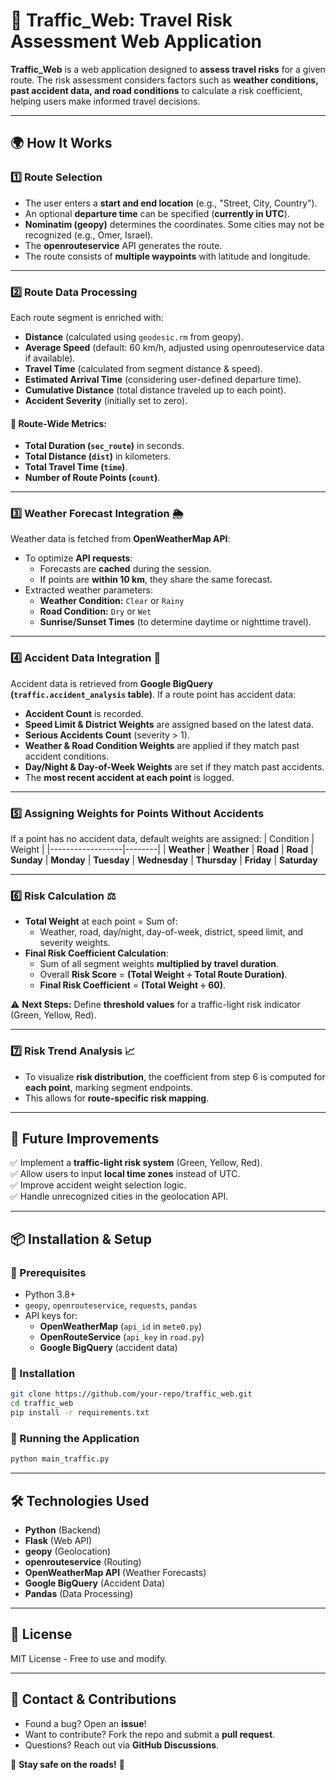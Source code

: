# 🚦 Traffic_Web: Travel Risk Assessment Web Application

**Traffic_Web** is a web application designed to **assess travel risks** for a given route. The risk assessment considers factors such as **weather conditions, past accident data, and road conditions** to calculate a risk coefficient, helping users make informed travel decisions.

---

## 🌍 How It Works

### 1️⃣ Route Selection
- The user enters a **start and end location** (e.g., "Street, City, Country").
- An optional **departure time** can be specified (**currently in UTC**).
- **Nominatim (geopy)** determines the coordinates. Some cities may not be recognized (e.g., Omer, Israel).
- The **openrouteservice** API generates the route.
- The route consists of **multiple waypoints** with latitude and longitude.

---

### 2️⃣ Route Data Processing
Each route segment is enriched with:
- **Distance** (calculated using `geodesic.rm` from geopy).
- **Average Speed** (default: 60 km/h, adjusted using openrouteservice data if available).
- **Travel Time** (calculated from segment distance & speed).
- **Estimated Arrival Time** (considering user-defined departure time).
- **Cumulative Distance** (total distance traveled up to each point).
- **Accident Severity** (initially set to zero).

#### 🔢 Route-Wide Metrics:
- **Total Duration (`sec_route`)** in seconds.
- **Total Distance (`dist`)** in kilometers.
- **Total Travel Time (`time`)**.
- **Number of Route Points (`count`)**.

---

### 3️⃣ Weather Forecast Integration 🌦️
Weather data is fetched from **OpenWeatherMap API**:
- To optimize **API requests**:
  - Forecasts are **cached** during the session.
  - If points are **within 10 km**, they share the same forecast.
- Extracted weather parameters:
  - **Weather Condition:** `Clear` or `Rainy`
  - **Road Condition:** `Dry` or `Wet`
  - **Sunrise/Sunset Times** (to determine daytime or nighttime travel).

---

### 4️⃣ Accident Data Integration 🚨
Accident data is retrieved from **Google BigQuery (`traffic.accident_analysis` table)**.
If a route point has accident data:
- **Accident Count** is recorded.
- **Speed Limit & District Weights** are assigned based on the latest data.
- **Serious Accidents Count** (severity > 1).
- **Weather & Road Condition Weights** are applied if they match past accident conditions.
- **Day/Night & Day-of-Week Weights** are set if they match past accidents.
- The **most recent accident at each point** is logged.

---

### 5️⃣ Assigning Weights for Points Without Accidents
If a point has no accident data, default weights are assigned:
| Condition         | Weight |
|------------------|--------|
| **Weather** 
| **Weather** 
| **Road**
| **Road** 
| **Sunday** 
| **Monday** 
| **Tuesday** 
| **Wednesday** 
| **Thursday**
| **Friday** 
| **Saturday** 

---

### 6️⃣ Risk Calculation ⚖️
- **Total Weight** at each point = Sum of:
  - Weather, road, day/night, day-of-week, district, speed limit, and severity weights.
- **Final Risk Coefficient Calculation**:
  - Sum of all segment weights **multiplied by travel duration**.
  - Overall **Risk Score** = **(Total Weight ÷ Total Route Duration)**.
  - **Final Risk Coefficient** = **(Total Weight ÷ 60)**.
  
⚠️ **Next Steps:** Define **threshold values** for a traffic-light risk indicator (Green, Yellow, Red).

---

### 7️⃣ Risk Trend Analysis 📈
- To visualize **risk distribution**, the coefficient from step 6 is computed for **each point**, marking segment endpoints.
- This allows for **route-specific risk mapping**.

---

## 🔧 Future Improvements
✅ Implement a **traffic-light risk system** (Green, Yellow, Red).  
✅ Allow users to input **local time zones** instead of UTC.  
✅ Improve accident weight selection logic.  
✅ Handle unrecognized cities in the geolocation API.  

---

## 📦 Installation & Setup

### 🔹 Prerequisites
- Python 3.8+
- `geopy`, `openrouteservice`, `requests`, `pandas`
- API keys for:
  - **OpenWeatherMap** (`api_id` in `mete0.py`)
  - **OpenRouteService** (`api_key` in `road.py`)
  - **Google BigQuery** (accident data)

### 🔹 Installation
```bash
git clone https://github.com/your-repo/traffic_web.git
cd traffic_web
pip install -r requirements.txt
```

### 🔹 Running the Application
```bash
python main_traffic.py
```

---

## 🛠 Technologies Used
- **Python** (Backend)
- **Flask** (Web API)
- **geopy** (Geolocation)
- **openrouteservice** (Routing)
- **OpenWeatherMap API** (Weather Forecasts)
- **Google BigQuery** (Accident Data)
- **Pandas** (Data Processing)

---

## 📜 License
MIT License - Free to use and modify.

---

## 📢 Contact & Contributions
- Found a bug? Open an **issue**!
- Want to contribute? Fork the repo and submit a **pull request**.
- Questions? Reach out via **GitHub Discussions**.

🚀 **Stay safe on the roads!** 🚦

